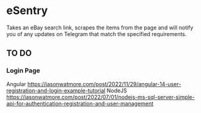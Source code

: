 # eSentry
Takes an eBay search link, scrapes the items from the page and will notify you of any updates on Telegram that match the specified requirements.



## TO DO
### Login Page
Angular
https://jasonwatmore.com/post/2022/11/29/angular-14-user-registration-and-login-example-tutorial
NodeJS
https://jasonwatmore.com/post/2022/07/01/nodejs-ms-sql-server-simple-api-for-authentication-registration-and-user-management


